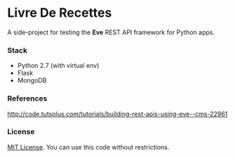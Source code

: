 # Livre De Recettes

A side-project for testing the **Eve** REST API framework for Python apps.

### Stack

- Python 2.7 (with virtual env)
- Flask
- MongoDB

### References

http://code.tutsplus.com/tutorials/building-rest-apis-using-eve--cms-22961

### License

[MIT License](http://choosealicense.com/licenses/mit).
You can use this code without restrictions.